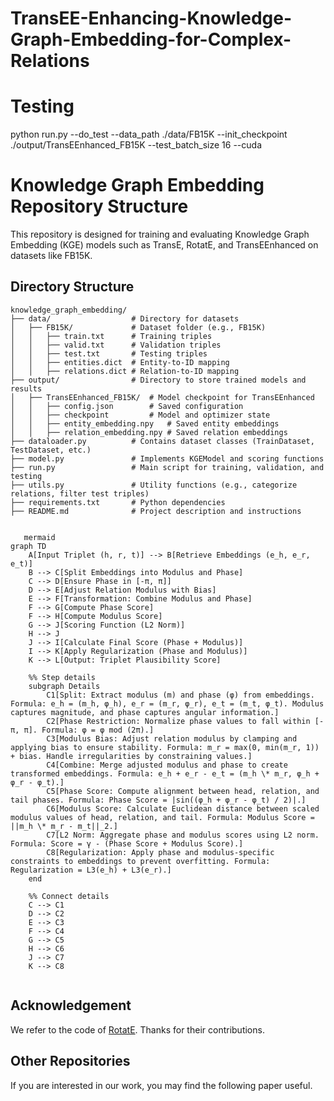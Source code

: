 # TransEE-Enhancing-Knowledge-Graph-Embedding-for-Complex-Relations


# Testing
python run.py --do_test --data_path ./data/FB15K --init_checkpoint ./output/TransEEnhanced_FB15K --test_batch_size 16 --cuda



# Knowledge Graph Embedding Repository Structure

This repository is designed for training and evaluating Knowledge Graph Embedding (KGE) models such as TransE, RotatE, and TransEEnhanced on datasets like FB15K.

## Directory Structure

```plaintext
knowledge_graph_embedding/
├── data/                  # Directory for datasets
│   ├── FB15K/             # Dataset folder (e.g., FB15K)
│   │   ├── train.txt      # Training triples
│   │   ├── valid.txt      # Validation triples
│   │   ├── test.txt       # Testing triples
│   │   ├── entities.dict  # Entity-to-ID mapping
│   │   ├── relations.dict # Relation-to-ID mapping
├── output/                # Directory to store trained models and results
│   ├── TransEEnhanced_FB15K/  # Model checkpoint for TransEEnhanced
│   │   ├── config.json        # Saved configuration
│   │   ├── checkpoint         # Model and optimizer state
│   │   ├── entity_embedding.npy   # Saved entity embeddings
│   │   ├── relation_embedding.npy # Saved relation embeddings
├── dataloader.py          # Contains dataset classes (TrainDataset, TestDataset, etc.)
├── model.py               # Implements KGEModel and scoring functions
├── run.py                 # Main script for training, validation, and testing
├── utils.py               # Utility functions (e.g., categorize relations, filter test triples)
├── requirements.txt       # Python dependencies
├── README.md              # Project description and instructions


   mermaid
graph TD
    A[Input Triplet (h, r, t)] --> B[Retrieve Embeddings (e_h, e_r, e_t)]
    B --> C[Split Embeddings into Modulus and Phase]
    C --> D[Ensure Phase in [-π, π]]
    D --> E[Adjust Relation Modulus with Bias]
    E --> F[Transformation: Combine Modulus and Phase]
    F --> G[Compute Phase Score]
    F --> H[Compute Modulus Score]
    G --> J[Scoring Function (L2 Norm)]
    H --> J
    J --> I[Calculate Final Score (Phase + Modulus)]
    I --> K[Apply Regularization (Phase and Modulus)]
    K --> L[Output: Triplet Plausibility Score]

    %% Step details
    subgraph Details
        C1[Split: Extract modulus (m) and phase (φ) from embeddings. Formula: e_h = (m_h, φ_h), e_r = (m_r, φ_r), e_t = (m_t, φ_t). Modulus captures magnitude, and phase captures angular information.]
        C2[Phase Restriction: Normalize phase values to fall within [-π, π]. Formula: φ = φ mod (2π).]
        C3[Modulus Bias: Adjust relation modulus by clamping and applying bias to ensure stability. Formula: m_r = max(0, min(m_r, 1)) + bias. Handle irregularities by constraining values.]
        C4[Combine: Merge adjusted modulus and phase to create transformed embeddings. Formula: e_h + e_r - e_t = (m_h \* m_r, φ_h + φ_r - φ_t).]
        C5[Phase Score: Compute alignment between head, relation, and tail phases. Formula: Phase Score = |sin((φ_h + φ_r - φ_t) / 2)|.]
        C6[Modulus Score: Calculate Euclidean distance between scaled modulus values of head, relation, and tail. Formula: Modulus Score = ||m_h \* m_r - m_t||_2.]
        C7[L2 Norm: Aggregate phase and modulus scores using L2 norm. Formula: Score = γ - (Phase Score + Modulus Score).]
        C8[Regularization: Apply phase and modulus-specific constraints to embeddings to prevent overfitting. Formula: Regularization = L3(e_h) + L3(e_r).]
    end

    %% Connect details
    C --> C1
    D --> C2
    E --> C3
    F --> C4
    G --> C5
    H --> C6
    J --> C7
    K --> C8


```


























## Acknowledgement
We refer to the code of [RotatE](https://github.com/DeepGraphLearning/KnowledgeGraphEmbedding). Thanks for their contributions.

## Other Repositories
If you are interested in our work, you may find the following paper useful.
